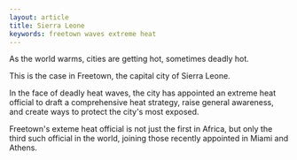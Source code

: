 ```yaml
---
layout: article
title: Sierra Leone
keywords: freetown waves extreme heat
---
```


As the world warms, cities are getting hot, sometimes deadly hot.

This is the case in Freetown, the capital city of Sierra Leone.

In the face of deadly heat waves, the city has appointed an extreme heat official to draft a comprehensive heat strategy, raise general awareness, and create ways to protect the city's most exposed.

Freetown's exteme heat official is not just the first in Africa, but only the third such official in the world, joining those recently appointed in Miami and Athens.
